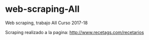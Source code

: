 # web-scraping-AII
Web scraping, trabajo AII Curso 2017-18

Scraping realizado a la pagina: http://www.recetags.com/recetarios
